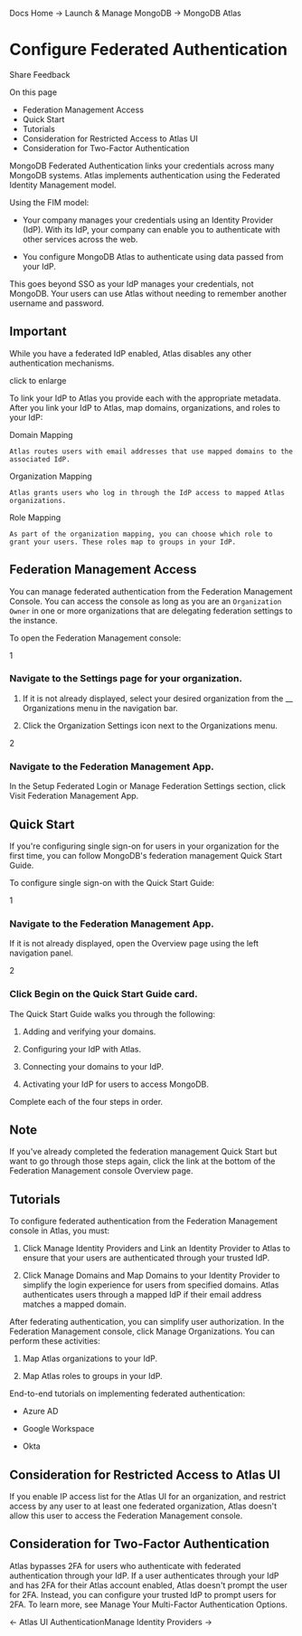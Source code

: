 Docs Home → Launch & Manage MongoDB → MongoDB Atlas

# Configure Federated Authentication

Share Feedback

On this page

  * Federation Management Access
  * Quick Start
  * Tutorials
  * Consideration for Restricted Access to Atlas UI
  * Consideration for Two-Factor Authentication

MongoDB Federated Authentication links your credentials across many MongoDB
systems. Atlas implements authentication using the Federated Identity
Management model.

Using the FIM model:

  * Your company manages your credentials using an Identity Provider (IdP). With its IdP, your company can enable you to authenticate with other services across the web.

  * You configure MongoDB Atlas to authenticate using data passed from your IdP.

This goes beyond SSO as your IdP manages your credentials, not MongoDB. Your
users can use Atlas without needing to remember another username and password.

## Important

While you have a federated IdP enabled, Atlas disables any other
authentication mechanisms.

click to enlarge

To link your IdP to Atlas you provide each with the appropriate metadata.
After you link your IdP to Atlas, map domains, organizations, and roles to
your IdP:

Domain Mapping

    Atlas routes users with email addresses that use mapped domains to the associated IdP.
Organization Mapping

    Atlas grants users who log in through the IdP access to mapped Atlas organizations.
Role Mapping

    As part of the organization mapping, you can choose which role to grant your users. These roles map to groups in your IdP.

## Federation Management Access

You can manage federated authentication from the Federation Management
Console. You can access the console as long as you are an `Organization Owner`
in one or more organizations that are delegating federation settings to the
instance.

To open the Federation Management console:

1

### Navigate to the Settings page for your organization.

  1. If it is not already displayed, select your desired organization from the __ Organizations menu in the navigation bar.

  2. Click the Organization Settings icon next to the Organizations menu.

2

### Navigate to the Federation Management App.

In the Setup Federated Login or Manage Federation Settings section, click
Visit Federation Management App.

## Quick Start

If you're configuring single sign-on for users in your organization for the
first time, you can follow MongoDB's federation management Quick Start Guide.

To configure single sign-on with the Quick Start Guide:

1

### Navigate to the Federation Management App.

If it is not already displayed, open the Overview page using the left
navigation panel.

2

### Click Begin on the Quick Start Guide card.

The Quick Start Guide walks you through the following:

  1. Adding and verifying your domains.

  2. Configuring your IdP with Atlas.

  3. Connecting your domains to your IdP.

  4. Activating your IdP for users to access MongoDB.

Complete each of the four steps in order.

## Note

If you've already completed the federation management Quick Start but want to
go through those steps again, click the link at the bottom of the Federation
Management console Overview page.

## Tutorials

To configure federated authentication from the Federation Management console
in Atlas, you must:

  1. Click Manage Identity Providers and Link an Identity Provider to Atlas to ensure that your users are authenticated through your trusted IdP.

  2. Click Manage Domains and Map Domains to your Identity Provider to simplify the login experience for users from specified domains. Atlas authenticates users through a mapped IdP if their email address matches a mapped domain.

After federating authentication, you can simplify user authorization. In the
Federation Management console, click Manage Organizations. You can perform
these activities:

  1. Map Atlas organizations to your IdP.

  2. Map Atlas roles to groups in your IdP.

End-to-end tutorials on implementing federated authentication:

  * Azure AD

  * Google Workspace

  * Okta

## Consideration for Restricted Access to Atlas UI

If you enable IP access list for the Atlas UI for an organization, and
restrict access by any user to at least one federated organization, Atlas
doesn't allow this user to access the Federation Management console.

## Consideration for Two-Factor Authentication

Atlas bypasses 2FA for users who authenticate with federated authentication
through your IdP. If a user authenticates through your IdP and has 2FA for
their Atlas account enabled, Atlas doesn't prompt the user for 2FA. Instead,
you can configure your trusted IdP to prompt users for 2FA. To learn more, see
Manage Your Multi-Factor Authentication Options.

← Atlas UI AuthenticationManage Identity Providers →


